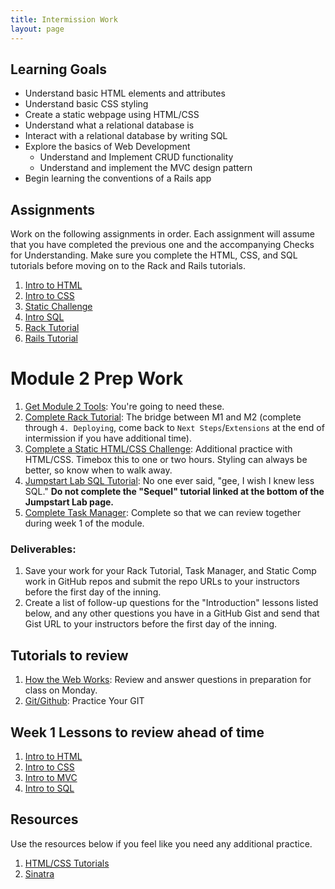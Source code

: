 ```yaml
---
title: Intermission Work
layout: page
---
```


## Learning Goals

* Understand basic HTML elements and attributes
* Understand basic CSS styling
* Create a static webpage using HTML/CSS
* Understand what a relational database is
* Interact with a relational database by writing SQL
* Explore the basics of Web Development
  * Understand and Implement CRUD functionality
  * Understand and implement the MVC design pattern
* Begin learning the conventions of a Rails app

## Assignments

Work on the following assignments in order. Each assignment will assume that you have completed the previous one and the accompanying Checks for Understanding. Make sure you complete the HTML, CSS, and SQL tutorials before moving on to the Rack and Rails tutorials.

1. [Intro to HTML](./html)
1. [Intro to CSS](./css)
1. [Static Challenge](./static_challenge)
1. [Intro SQL](./sql)
1. [Rack Tutorial]()
1. [Rails Tutorial]()

# Module 2 Prep Work

1. [Get Module 2 Tools](details/tools.md): You're going to need these.
1. [Complete Rack Tutorial](https://github.com/turingschool-examples/rack_server): The bridge between M1 and M2 (complete through `4. Deploying`, come back to `Next Steps`/`Extensions` at the end of intermission if you have additional time).
1. [Complete a Static HTML/CSS Challenge](https://github.com/turingschool-examples/static_challenges): Additional practice with HTML/CSS. Timebox this to one or two hours. Styling can always be better, so know when to walk away.
1. [Jumpstart Lab SQL Tutorial](http://tutorials.jumpstartlab.com/topics/sql/fundamental_sql.html): No one ever said, "gee, I wish I knew less SQL." **Do not complete the "Sequel" tutorial linked at the bottom of the Jumpstart Lab page.**
1. [Complete Task Manager](https://github.com/turingschool-examples/task_manager_redux): Complete so that we can review together during week 1 of the module.

### Deliverables:

1. Save your work for your Rack Tutorial, Task Manager, and Static Comp work in GitHub repos and submit the repo URLs to your instructors before the first day of the inning.
1. Create a list of follow-up questions for the "Introduction" lessons listed below, and any other questions you have in a GitHub Gist and send that Gist URL to your instructors before the first day of the inning.

## Tutorials to review

1. [How the Web Works](details/how_the_web_works.md): Review and answer questions in preparation for class on Monday.
1. [Git/Github](details/git.md): Practice Your GIT

## Week 1 Lessons to review ahead of time

1. [Intro to HTML](https://github.com/turingschool/backend-curriculum-site/blob/gh-pages/module2/lessons/intro_to_html.md)
1. [Intro to CSS](https://github.com/turingschool/backend-curriculum-site/blob/gh-pages/module2/lessons/intro_to_css_and_bootstrap.md)
1. [Intro to MVC](https://github.com/turingschool/backend-curriculum-site/blob/gh-pages/module2/lessons/intro_to_mvc.md)
1. [Intro to SQL](https://github.com/turingschool/backend-curriculum-site/blob/gh-pages/module2/lessons/archive/introduction_to_sql.md)

## Resources

Use the resources below if you feel like you need any additional practice.

1. [HTML/CSS Tutorials](details/html-css.md)
1. [Sinatra](details/sinatra.md)
